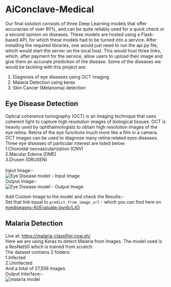 # AiConclave-Medical
Our final solution consists of three Deep Learning models that offer accuracies of
over 90%, and can be quite reliably used for a quick check or a second opinion on
diseases. These models are hosted using a Flask-based API, for which these
models had to be turned into a service.
After installing the required libraries, one would just need to run the api.py file,
which would start the server on the local host. This would host three links, which,
after payment for the service, allow users to upload their image and give them an
accurate prediction of the disease.
Some of the diseases we would be tackling with this project are:
1.	Diagnosis of eye diseases using OCT imaging
2.	Malaria Detection using keras
3.	Skin Cancer (Melanoma) detection

## Eye Disease Detection
Optical coherence tomography (OCT) is an imaging technique that uses coherent light to capture high resolution images of biological tissues. OCT is heavily used by ophthalmologists to obtain high resolution images of the eye retina. Retina of the eye functions much more like a film in a camera. OCT images can be used to diagnose many retina related eyes diseases. Three eye diseases of  particular interest are listed below:<br>
    1.Choroidal neovascularization (CNV)<br>
    2.Macular Edema (DME)<br>
    3.Drusen (DRUSEN)<br><br>
Input Image:-<br>
![Eye Disease model - Input Image](https://raw.githubusercontent.com/sarthaksahni1/AiConclave-Medical/master/images/NORMAL-2038-3.jpeg)<br>
Output Image:-<br>
![Eye Disease model - Output Image](https://raw.githubusercontent.com/sarthaksahni1/AiConclave-Medical/master/images/index.png)<br>

Add Custom Image to the model and check the Results:- <br>
Set that link equal to `predict_from_image_url` - which you can find here on [eyediseases-AI/Evaluate.ipynb/L40](https://github.com/sarthaksahni1/AiConclave-Medical/blob/master/eyediseases-AI/Evaluate.ipynb#L40)
<br>
## Malaria Detection
Live at: https://malaria-classifier.now.sh/
<br>
Here we are using Keras to detect Malaria from Images. The model used is a ResNet50 which is trained from scratch.<br>
The dataset contains 2 folders:<br>
 1.Infected<br>
 2.Uninfected<br>
And a total of 27,558 images.<br>
Output Interface:-<br>
![malaria model](https://storage.googleapis.com/kagglesdsdata/datasets%2F87153%2F200743%2Fcell_images%2Fcell_images%2FParasitized%2FC100P61ThinF_IMG_20150918_144104_cell_163.png?GoogleAccessId=datasets-dataviewer@kaggle-161607.iam.gserviceaccount.com&Expires=1545725934&Signature=GdyL85KBDVvcXBDhYLCdSq84CPAW0Ow0tkB%2Fy0w429iwTP6bE7CdZEut6QBjOS57vr1F88rVSYbH9X19PB9fAWjCg99J4%2BEiKMabLTkYlDhKkOqAwBnDzJPnZjr6mmQ21Tt%2B1DUBZxXc%2BaQJ9SyfjQPjgyCNOXgAq1CMrOmhHuyFQ3PoJgNHUp%2FnvrGQBrH2r78hsxIrkuItW3W1jRCGA5qOMXiE4EFlYZGVrEH1r4u7b6ZgOzGerudj0eBlLWQtdeWc4CeLq9daVt6U80rBDUNVoKJED6rTlJHSxLmU4qRMNxUGNmXTqLaJ%2BvVlzkOgal2%2BaF1885Pz2klp%2FqnaYA%3D%3D)

